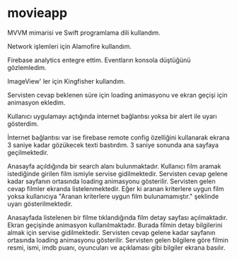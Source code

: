 # movieapp

MVVM mimarisi ve Swift programlama dili kullandım.

Network işlemleri için Alamofire kullandım.

Firebase analytics entegre ettim. Eventların konsola düştüğünü gözlemledim.

ImageView' ler için Kingfisher kullandım.

Servisten cevap beklenen süre için loading animasyonu ve ekran geçişi için animasyon ekledim.

Kullanıcı uygulamayı açtığında internet bağlantısı yoksa bir alert ile uyarı gösterdim. 

İnternet bağlantısı var ise firebase remote config özelliğini kullanarak ekrana 3 saniye kadar gözükecek texti bastırdım. 3 saniye sonunda ana sayfaya geçilmektedir.

Anasayfa açıldığında bir search alanı bulunmaktadır. Kullanıcı film aramak istediğinde girilen film ismiyle servise gidilmektedir. Servisten cevap gelene kadar sayfanın ortasında loading animasyonu gösterilir. Servisten gelen cevap filmler ekranda listelenmektedir. Eğer ki aranan kriterlere uygun film yoksa kullanıcıya "Aranan kriterlere uygun film bulunamamıştır." şeklinde uyarı gösterilmektedir.

Anasayfada listelenen bir filme tıklandığında film detay sayfası açılmaktadır. Ekran geçişinde animasyon kullanılmaktadır. Burada filmin detay bilgilerini almak için servise gidilmektedir.  Servisten cevap gelene kadar sayfanın ortasında loading animasyonu gösterilir. Servisten gelen bilgilere göre filmin resmi, ismi, imdb puanı, oyuncuları ve açıklaması gibi bilgiler ekrana basılır.



